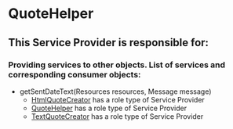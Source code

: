 # QuoteHelper
## This Service Provider is responsible for:
### Providing services to other objects. List of services and corresponding consumer objects: 
* getSentDateText(Resources resources, Message message)
	* [HtmlQuoteCreator](../ServiceProviders/HtmlQuoteCreator.md) has a role type of Service Provider
	* [QuoteHelper](../ServiceProviders/QuoteHelper.md) has a role type of Service Provider
	* [TextQuoteCreator](../ServiceProviders/TextQuoteCreator.md) has a role type of Service Provider
